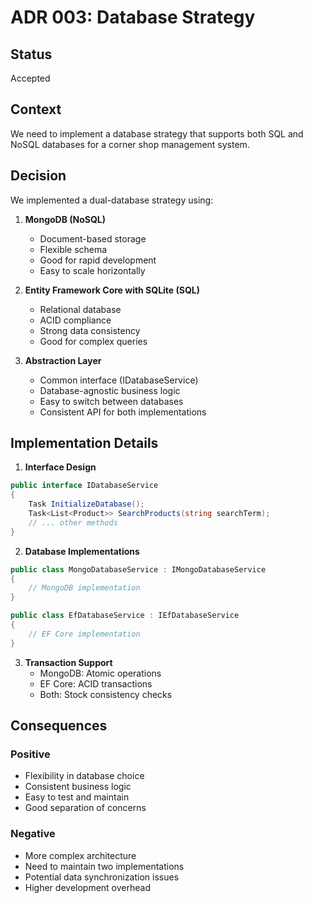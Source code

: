 # ADR 003: Database Strategy

## Status
Accepted

## Context
We need to implement a database strategy that supports both SQL and NoSQL databases for a corner shop management system.

## Decision
We implemented a dual-database strategy using:

1. **MongoDB (NoSQL)**
   - Document-based storage
   - Flexible schema
   - Good for rapid development
   - Easy to scale horizontally

2. **Entity Framework Core with SQLite (SQL)**
   - Relational database
   - ACID compliance
   - Strong data consistency
   - Good for complex queries

3. **Abstraction Layer**
   - Common interface (IDatabaseService)
   - Database-agnostic business logic
   - Easy to switch between databases
   - Consistent API for both implementations

## Implementation Details

1. **Interface Design**
```csharp
public interface IDatabaseService
{
    Task InitializeDatabase();
    Task<List<Product>> SearchProducts(string searchTerm);
    // ... other methods
}
```

2. **Database Implementations**
```csharp
public class MongoDatabaseService : IMongoDatabaseService
{
    // MongoDB implementation
}

public class EfDatabaseService : IEfDatabaseService
{
    // EF Core implementation
}
```

3. **Transaction Support**
   - MongoDB: Atomic operations
   - EF Core: ACID transactions
   - Both: Stock consistency checks

## Consequences
### Positive
- Flexibility in database choice
- Consistent business logic
- Easy to test and maintain
- Good separation of concerns

### Negative
- More complex architecture
- Need to maintain two implementations
- Potential data synchronization issues
- Higher development overhead 